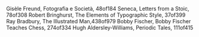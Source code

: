 Gisèle Freund, Fotografia e Società, 48of184
Seneca, Letters from a Stoic, 78of308
Robert Bringhurst, The Elements of Typographic Style, 37of399 
Ray Bradbury, The Illustrated Man,438of979 
Bobby Fischer, Bobby Fischer Teaches Chess, 274of334
Hugh Aldersley-Williams, Periodic Tales, 111of415
